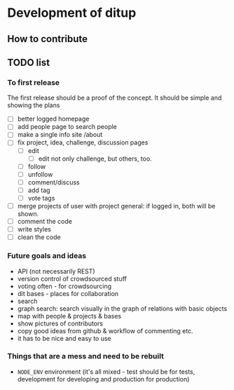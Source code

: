 # Development of ditup

## How to contribute

## TODO list

### To first release

The first release should be a proof of the concept. It should be simple and showing the plans

- [ ] better logged homepage
- [ ] add people page to search people
- [ ] make a single info site /about
- [ ] fix project, idea, challenge, discussion pages
    - [ ] edit
        - [ ] edit not only challenge, but others, too.
    - [ ] follow
    - [ ] unfollow
    - [ ] comment/discuss
    - [ ] add tag
    - [ ] vote tags
- [ ] merge projects of user with project general: if logged in, both will be shown.
- [ ] comment the code
- [ ] write styles
- [ ] clean the code

### Future goals and ideas

- API (not necessarily REST)
- version control of crowdsourced stuff
- voting often - for crowdsourcing
- dit bases - places for collaboration
- search
- graph search: search visually in the graph of relations with basic objects
- map with people & projects & bases
- show pictures of contributors
- copy good ideas from github & workflow of commenting etc.
- it has to be nice and easy to use

### Things that are a mess and need to be rebuilt

- `NODE_ENV` environment (it's all mixed - test should be for tests, development for developing and production for production)
